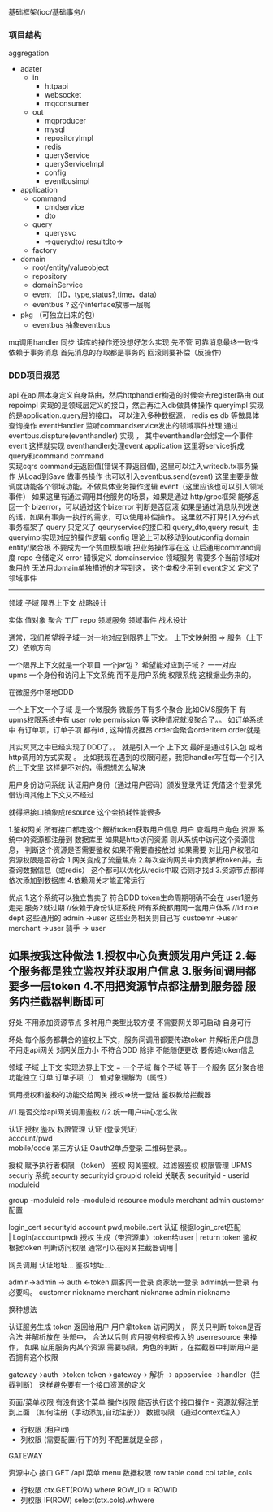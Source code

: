 基础框架(ioc/基础事务/)
### 项目结构
aggregation
  - adater
    - in
        - httpapi  
        - websocket
        - mqconsumer
    - out 
        - mqproducer
        - mysql
        - repositoryImpl
        - redis
        - queryService
        - queryServiceImpl
        - config
        - eventbusimpl
  - application
    - command
      - cmdservice
      - dto
    - query
      - querysvc
      - ->querydto/ resultdto->
    - factory
  - domain
    - root/entity/valueobject
    - repository
    - domainService
    - event （ID，type,status?,time，data）
    - eventbus ? 这个interface放哪一层呢
  - pkg  （可独立出来的包）
    - eventbus 抽象eventbus
  
  mq调用handler 同步 读库的操作还没想好怎么实现 先不管
  可靠消息最终一致性 依赖于事务消息   首先消息的存取都是事务的  回滚则要补偿（反操作）

### DDD项目规范 
api
 在api层本身定义自身路由，然后httphandler构造的时候会去register路由
out
  repoimpl 实现的是领域层定义的接口，然后再注入db做具体操作
  queryimpl 实现的是application.query层的接口， 可以注入多种数据源， redis es db 等做具体查询操作
  eventHandler 监听commandservice发出的领域事件处理   通过 eventbus.dispture(eventhandler) 实现 ，  其中eventhandler会绑定一个事件 event 这样就实现 eventhandler处理event
application  这里将service拆成 query和command
  command  
     实现cqrs command无返回值(错误不算返回值), 
     这里可以注入writedb.tx事务操作 从Load到Save 做事务操作 也可以引入eventbus.send(event) 这里主要是做调度功能各个领域功能。不做具体业务操作逻辑  event（这里应该也可以引入领域事件）
     如果这里有通过调用其他服务的场景，如果是通过 http/grpc框架 能够返回一个 bizerror，可以通过这个bizerror 判断是否回滚
     如果是通过消息队列发送的话，如果有事务一执行的需求，可以使用补偿操作。 这里就不打算引入分布式事务框架了
  query 只定义了 qeuryservice的接口和 query_dto,query result, 由 queryimpl实现对应的操作逻辑
config 理论上可以移动到out/config
domain
  entity/聚合根  不要成为一个贫血模型哦 把业务操作写在这 让后通用command调度
  repo 仓储定义
  error 错误定义
  domainservice 领域服务 需要多个当前领域对象用的 无法用domain单独描述的才写到这， 这个类极少用到
  event定义 定义了领域事件

--------------------

领域 子域 限界上下文 战略设计

实体 值对象 聚合 工厂 repo 领域服务 领域事件 战术设计


通常，我们希望将子域一对一地对应到限界上下文。 
上下文映射图 => 服务（上下文）依赖方向  

一个限界上下文就是一个项目 一个jar包？  希望能对应到子域？  一一对应  
upms 一个身份和访问上下文系统   而不是用户系统 权限系统 这根据业务来的。




在微服务中落地DDD

一个上下文一个子域 是一个微服务
微服务下有多个聚合
比如CMS服务下
有upms权限系统中有  user role permission 等  这种情况就没聚合了。。
如订单系统中   有订单项，订单子项  都有id , 这种情况据昂 order会聚合orderitem order就是 

其实冥冥之中已经实现了DDD了。。 就是引入一个 上下文 最好是通过引入包 或者 http调用的方式实现 。
比如我现在遇到的权限问题，我把handler写在每一个引入的上下文里 这样是不对的，得想想怎么解决


用户身份访问系统
认证用户身份（通过用户密码）颁发登录凭证
凭借这个登录凭借访问其他上下文又不经过

就得把接口抽象成resource 这个会损耗性能很多

1.鉴权网关 所有接口都走这个
 解析token获取用户信息
 用户 查看用户角色 资源
 系统中的资源都注册到 数据库里
 如果是http访问资源 则从系统中访问这个资源信息， 判断这个资源是否需要鉴权 如果不需要直接放过  如果需要 对比用户权限和资源权限是否符合 
 1.网关变成了流量焦点
 2.每次查询网关中负责解析token并，去查询数据信息（或redis） 这个都可以优化从redis中取 否则才找d
 3.资源节点都得依次添加到数据库
 4.依赖网关才能正常运行

优点
1.这个系统可以独立售卖了 符合DDD
token生命周期明确不会在 user1服务走完  服务2就过期
//依赖于身份认证系统 所有系统都用同一套用户体系
//id role dept 这些通用的
admin ->user     这些业务相关则自己写
custoemr ->user
merchant ->user
骑手 -> user      

 
如果按我这种做法
1.授权中心负责颁发用户凭证
2.每个服务都是独立鉴权并获取用户信息
3.服务间调用都要多一层token
4.不用把资源节点都注册到服务器 服务内拦截器判断即可
-------------------
好处
不用添加资源节点
多种用户类型比较方便
不需要网关即可启动 自身可行

坏处
每个服务都耦合的鉴权上下文，服务间调用都要传递token 并解析用户信息
不用走api网关 对网关压力小
不符合DDD 除非 
不能随便更改
要传递token信息

领域 子域 上下文
实现边界上下文 = 一个子域 每个子域 等于一个服务
区分聚合根  功能独立  订单 订单子项（）
值对象理解为（属性）

调用授权和鉴权的功能交给网关
授权=>统一登陆
鉴权教给拦截器


//1.是否交给api网关调用鉴权
//2.统一用户中心怎么做

认证 授权 鉴权 权限管理
认证 (登录凭证)   
account/pwd  
mobile/code 
第三方认证
Oauth2单点登录
二维码登录。。

授权 赋予执行者权限 （token）
鉴权 网关鉴权。过滤器鉴权
权限管理 UPMS
securiy 系统
security securityid groupid roleid
关联表 securityid - userid moduleid

group -moduleid
role -moduleid 
resource 
module merchant admin customer 配置

login_cert securityid  account pwd,mobile.cert
认证 根据login_cret匹配  
  | Login(accountpwd)
授权 生成（带资源集）token给user
  | return token
鉴权 根据token 判断访问权限  通常可以在网关拦截器调用
  |

网关调用 认证地址...
         鉴权地址...

admin->admin -> auth  <-token
顾客同一登录 商家统一登录 admin统一登录 有必要吗。
customer nickname 
merchant nickname
admin nickname

换种想法

认证服务生成 token 返回给用户
用户拿token 访问网关， 网关只判断 token是否合法 并解析放在 头部中，
合法以后则  应用服务根据传入的 userresource 来操作，
如果 应用服务内某个资源 需要权限，角色的判断 ，在拦截器中判断用户是否拥有这个权限

gateway->auth ->token
token->gateway-> 解析 -> appservice ->handler（拦截判断） 这样避免要有一个接口资源的定义


页面/菜单权限 有没有这个菜单
操作权限  能否执行这个接口操作 - 资源就得注册到上面 （如何注册（手动添加,自动注册））
数据权限 （通过context注入）
 - 行权限  (租户id)
 - 列权限  (需要配置)行下的列 不配置就是全部 ，

GATEWAY

资源中心
接口  GET /api 
菜单 menu 
数据权限 row   table cond
         col   table, cols
  - 行权限  ctx.GET(ROW) where ROW_ID = ROWID
  - 列权限  IF(ROW) select(ctx.cols).whwere